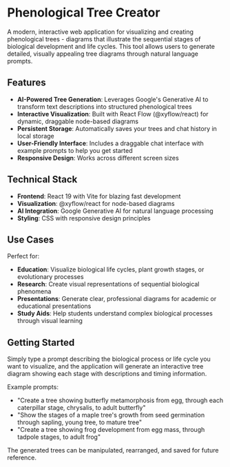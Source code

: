 # Phenological Tree Creator

A modern, interactive web application for visualizing and creating phenological trees - diagrams that illustrate the sequential stages of biological development and life cycles. This tool allows users to generate detailed, visually appealing tree diagrams through natural language prompts.

## Features

- **AI-Powered Tree Generation**: Leverages Google's Generative AI to transform text descriptions into structured phenological trees
- **Interactive Visualization**: Built with React Flow (@xyflow/react) for dynamic, draggable node-based diagrams
- **Persistent Storage**: Automatically saves your trees and chat history in local storage
- **User-Friendly Interface**: Includes a draggable chat interface with example prompts to help you get started
- **Responsive Design**: Works across different screen sizes

## Technical Stack

- **Frontend**: React 19 with Vite for blazing fast development
- **Visualization**: @xyflow/react for node-based diagrams
- **AI Integration**: Google Generative AI for natural language processing
- **Styling**: CSS with responsive design principles

## Use Cases

Perfect for:
- **Education**: Visualize biological life cycles, plant growth stages, or evolutionary processes
- **Research**: Create visual representations of sequential biological phenomena
- **Presentations**: Generate clear, professional diagrams for academic or educational presentations
- **Study Aids**: Help students understand complex biological processes through visual learning

## Getting Started

Simply type a prompt describing the biological process or life cycle you want to visualize, and the application will generate an interactive tree diagram showing each stage with descriptions and timing information.

Example prompts:
- "Create a tree showing butterfly metamorphosis from egg, through each caterpillar stage, chrysalis, to adult butterfly"
- "Show the stages of a maple tree's growth from seed germination through sapling, young tree, to mature tree"
- "Create a tree showing frog development from egg mass, through tadpole stages, to adult frog"

The generated trees can be manipulated, rearranged, and saved for future reference.
        
